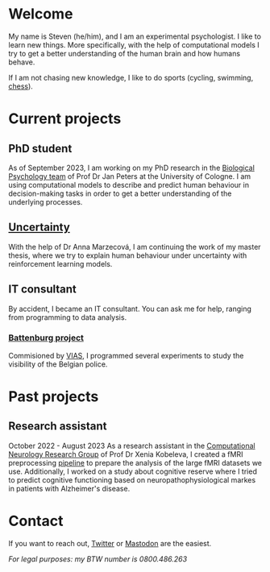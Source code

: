 # Welcome

My name is Steven (he/him), and I am an experimental psychologist.
I like to learn new things. More specifically, with the help of computational
models I try to get a better understanding of the human brain and how humans
behave.

If I am not chasing new knowledge, I like to do sports
(cycling, swimming, [chess](https://ratings.fide.com/profile/277541)).

# Current projects
## PhD student
As of September 2023, I am working on my PhD research in the
[Biological Psychology team](https://www.hf.uni-koeln.de/38105) of Prof Dr
Jan Peters at the University of Cologne. I am using computational models to
describe and predict human behaviour in decision-making tasks in order to
get a better understanding of the underlying processes.

## [Uncertainty](https://github.com/StevenGeysen/ScriptsThesisUncertainty)
With the help of Dr Anna Marzecová, I am continuing the work of my master
thesis, where we try to explain human behaviour under uncertainty with
reinforcement learning models.

## IT consultant
By accident, I became an IT consultant. You can ask me for help, ranging from
programming to data analysis.
### [Battenburg project](https://github.com/StevenGeysen/Battenburg)
Commisioned by [VIAS](https://www.vias.be/), I programmed several experiments
to study the visibility of the Belgian police.

# Past projects
## Research assistant
October 2022 - August 2023
As a research assistant in the
[Computational Neurology Research Group](https://computationalneurology.com/)
of Prof Dr Xenia Kobeleva, I created a fMRI preprocessing
[pipeline](https://indico.hiskp.uni-bonn.de/event/109/contributions/1068/,
'TRA poster') to prepare the analysis of the large fMRI datasets we use.
Additionally, I worked on a study about cognitive reserve where I tried to
predict cognitive functioning based on neuropathophysiological markes in
patients with Alzheimer's disease.


# Contact
If you want to reach out, [Twitter](https://twitter.com/steven_geysen) or
[Mastodon](https://neuromatch.social/@steven_geysen) are the easiest.

_For legal purposes: my BTW number is 0800.486.263_



<!--
**StevenGeysen/StevenGeysen** is a ✨ _special_ ✨ repository because its `README.md` (this file) appears on your GitHub profile.

Here are some ideas to get you started:

- 🔭 I’m currently working on ...
- 🌱 I’m currently learning ...
- 👯 I’m looking to collaborate on ...
- 🤔 I’m looking for help with ...
- 💬 Ask me about ...
- 📫 How to reach me: ...
- 😄 Pronouns: ...
- ⚡ Fun fact: ...
-->
